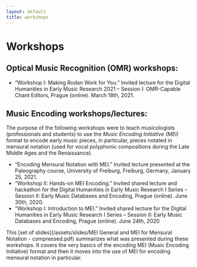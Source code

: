 ```yaml
---
layout: default
title: workshops
---
```

# Workshops

## Optical Music Recognition (OMR) workshops:

- “Workshop I: Making Rodan Work for You.”  Invited lecture for the Digital Humanities in Early Music Research 2021 – Session I: OMR-Capable Chant Editors, Prague (online). March 18th, 2021.

## Music Encoding workshops/lectures:
The purpose of the following workshops were to teach musicologists (professionals and students) to use the _Music Encoding Initiative (MEI)_ format to encode early music pieces, in particular, pieces notated in mensural notation (used for vocal polyphonic compositions during the Late Middle Ages and the Renaissance).

- “Encoding Mensural Notation with MEI.” Invited lecture presented at the Paleography course, University of Freiburg, Freiburg, Germany, January 25, 2021.
- “Workshop II: Hands-on MEI Encoding.” Invited shared lecture and hackathon for the Digital Humanities in Early Music Research I Series – Session II: Early Music Databases and Encoding, Prague (online). June 30th, 2020.
- “Workshop I: Introduction to MEI.” Invited shared lecture for the Digital Humanities in Early Music Research I Series – Session II: Early Music Databases and Encoding, Prague (online). June 24th, 2020

This [set of slides](/assets/slides/MEI General and MEI for Mensural Notation - compressed.pdf) summarizes what was presented during these workshops. It covers the very basics of the encoding MEI (Music Encoding Initiative) format and then it moves into the use of MEI for encoding mensural notation in particular.
